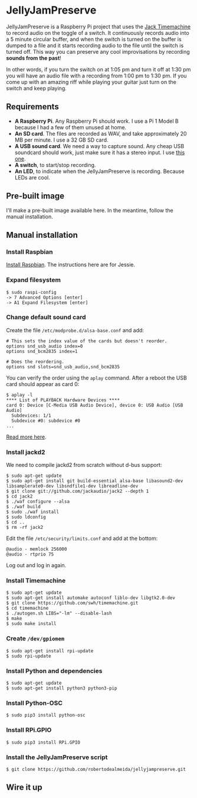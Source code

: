 # JellyJamPreserve

JellyJamPreserve is a Raspberry Pi project that uses the [Jack Timemachine](http://plugin.org.uk/timemachine/) to record audio on the toggle of a switch. It continuously records audio into a 5 minute circular buffer, and when the switch is turned on the buffer is dumped to a file and it starts recording audio to the file until the switch is turned off. This way you can preserve any cool improvisations by recording **sounds from the past**!

In other words, if you turn the switch on at 1:05 pm and turn it off at 1:30 pm you will have an audio file with a recording from 1:00 pm to 1:30 pm. If you come up with an amazing riff while playing your guitar just turn on the switch and keep playing.

## Requirements

- **A Raspberry Pi**. Any Raspberry Pi should work. I use a Pi 1 Model B because I had a few of them unused at home.
- **An SD card**. The files are recorded as WAV, and take approximately 20 MB per minute. I use a 32 GB SD card.
- **A USB sound card**. We need a way to capture sound. Any cheap USB soundcard should work, just make sure it has a stereo input. I use [this one](https://www.amazon.com/Behringer-U-Control-Ultra-Low-Interface-Software/dp/B0023BYDHK/ref=pd_cp_267_1?_encoding=UTF8&pd_rd_i=B0023BYDHK&pd_rd_r=75GMM5E61DTF7X07XWVM&pd_rd_w=oyXT9&pd_rd_wg=4cPAX&psc=1&refRID=75GMM5E61DTF7X07XWVM).
- **A switch**, to start/stop recording.
- **An LED**, to indicate when the JellyJamPreserve is recording. Because LEDs are cool.

## Pre-built image

I'll make a pre-built image available here. In the meantime, follow the manual installation.

## Manual installation

### Install Raspbian

[Install Raspbian](https://www.google.com/search?q=install+raspbian). The instructions here are for Jessie.

### Expand filesystem

    $ sudo raspi-config
    -> 7 Advanced Options [enter]
    -> A1 Expand Filesystem [enter]

### Change default sound card

Create the file `/etc/modprobe.d/alsa-base.conf` and add:

    # This sets the index value of the cards but doesn't reorder.
    options snd_usb_audio index=0   
    options snd_bcm2835 index=1

    # Does the reordering.
    options snd slots=snd_usb_audio,snd_bcm2835
    
You can verify the order using the `aplay` command. After a reboot the USB card should appear as card 0:

    $ aplay -l
    **** List of PLAYBACK Hardware Devices ****
    card 0: Device [C-Media USB Audio Device], device 0: USB Audio [USB Audio]
      Subdevices: 1/1
      Subdevice #0: subdevice #0
    ...
    
[Read more here](https://raspberrypi.stackexchange.com/questions/40831/how-do-i-configure-my-sound-for-jasper-on-raspbian-jessie).

### Install jackd2

We need to compile jackd2 from scratch without d-bus support:

    $ sudo apt-get update
    $ sudo apt-get install git build-essential alsa-base libasound2-dev libsamplerate0-dev libsndfile1-dev libreadline-dev
    $ git clone git://github.com/jackaudio/jack2 --depth 1
    $ cd jack2
    $ ./waf configure --alsa
    $ ./waf build
    $ sudo ./waf install
    $ sudo ldconfig
    $ cd ..
    $ rm -rf jack2
    
Edit the file `/etc/security/limits.conf` and add at the bottom:

    @audio - memlock 256000
    @audio - rtprio 75

Log out and log in again.

### Install Timemachine

    $ sudo apt-get update
    $ sudo apt-get install automake autoconf liblo-dev libgtk2.0-dev
    $ git clone https://github.com/swh/timemachine.git
    $ cd timemachine
    $ ./autogen.sh LIBS="-lm" --disable-lash
    $ make
    $ sudo make install

### Create `/dev/gpiomem`

    $ sudo apt-get install rpi-update
    $ sudo rpi-update

### Install Python and dependencies

    $ sudo apt-get update
    $ sudo apt-get install python3 python3-pip
    
### Install Python-OSC

    $ sudo pip3 install python-osc
    
### Install RPi.GPIO

    $ sudo pip3 install RPi.GPIO

### Install the JellyJamPreserve script

    $ git clone https://github.com/robertodealmeida/jellyjampreserve.git

## Wire it up
